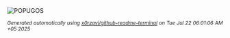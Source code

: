 <div align="justify">
<picture>
    <source media="(prefers-color-scheme: dark)" srcset="https://i.ibb.co/pBs9cb2G/output-gif.gif">
    <source media="(prefers-color-scheme: light)" srcset="https://i.ibb.co/pBs9cb2G/output-gif.gif">
    <img alt="POPUGOS" src="https://i.ibb.co/pBs9cb2G/output-gif.gif">
</picture>

<sub><i>Generated automatically using [x0rzavi/github-readme-terminal](https://github.com/x0rzavi/github-readme-terminal) on Tue Jul 22 06:01:06 AM +05 2025</i></sub>
</div>